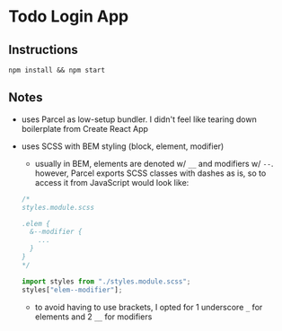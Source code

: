 # Todo Login App

## Instructions

```
npm install && npm start
```

## Notes

- uses Parcel as low-setup bundler. I didn't feel like tearing down boilerplate from Create React App
- uses SCSS with BEM styling (block, element, modifier)

  - usually in BEM, elements are denoted w/ `__` and modifiers w/ `--`. however, Parcel exports SCSS classes with dashes as is, so to access it from JavaScript would look like:

  ```js
  /*
  styles.module.scss
  
  .elem {
    &--modifier {
      ...
    }
  }
  */

  import styles from "./styles.module.scss";
  styles["elem--modifier"];
  ```

  - to avoid having to use brackets, I opted for 1 underscore `_` for elements and 2 `__` for modifiers
